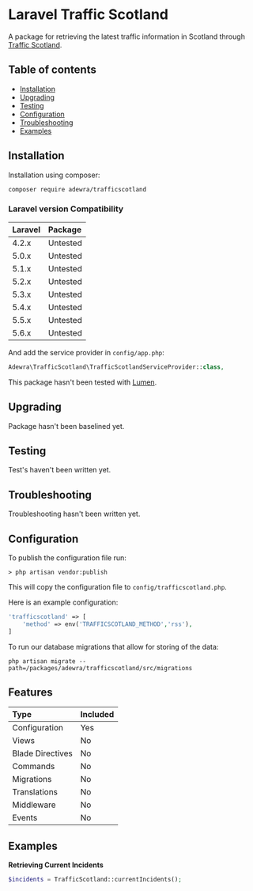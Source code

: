 Laravel Traffic Scotland
===============

A package for retrieving the latest traffic information in Scotland through [Traffic Scotland](https://trafficscotland.org/).

Table of contents
-----------------
* [Installation](#installation)
* [Upgrading](#upgrading)
* [Testing](#testing)
* [Configuration](#configuration)
* [Troubleshooting](#troubleshooting)
* [Examples](#examples)

Installation
------------

Installation using composer:

```
composer require adewra/trafficscotland
```

### Laravel version Compatibility

 Laravel  | Package
:---------|:----------
 4.2.x    | Untested
 5.0.x    | Untested
 5.1.x    | Untested
 5.2.x    | Untested
 5.3.x    | Untested
 5.4.x    | Untested
 5.5.x    | Untested
 5.6.x    | Untested

And add the service provider in `config/app.php`:

```php
Adewra\TrafficScotland\TrafficScotlandServiceProvider::class,
```

This package hasn't been tested with [Lumen](http://lumen.laravel.com).

Upgrading
---------

Package hasn't been baselined yet.

Testing
-------

Test's haven't been written yet.

Troubleshooting
-------

Troubleshooting hasn't been written yet.

Configuration
-------------

To publish the configuration file run:

```
> php artisan vendor:publish
```

This will copy the configuration file to `config/trafficscotland.php`.

Here is an example configuration:

```php
'trafficscotland' => [
    'method' => env('TRAFFICSCOTLAND_METHOD','rss'),
]
```

To run our database migrations that allow for storing of the data:

```
php artisan migrate --path=/packages/adewra/trafficscotland/src/migrations
```

Features
-------------

 Type  | Included
:---------|:----------
 Configuration    | Yes
 Views    | No
 Blade Directives    | No
 Commands    | No
 Migrations    | No
 Translations    | No
 Middleware    | No
 Events   | No
 
Examples
-------- 
 
 **Retrieving Current Incidents**
 
 ```php
 $incidents = TrafficScotland::currentIncidents();
 ```